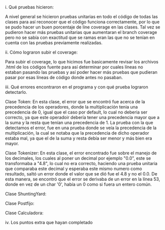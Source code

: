 i. Qué pruebas hicieron:

A nivel general se hicieron pruebas unitarias en todo el código de todas las clases para así reconocer que el código funciona correctamente, por lo que se pudo hacer un buen porcentaje de line coverage en las clases. Tal vez se pudieron hacer más pruebas unitarias que aumentaran el branch coverage pero no se sabía con exactitud que se ramas eran las que no se tenían en cuenta con las pruebas previamente realizadas.

ii. Cómo lograron subir el coverage:

Para subir el coverage, lo que hicimos fue basicamente revisar los archivos .html de los códigos fuente para así determinar por cuales líneas no estaban pasando las pruebas y así poder hacer más pruebas que pudieran pasar por esas líneas de código donde antes no pasaban.

iii. Qué errores encontraron en el programa y con qué prueba lograron 
detectarlo. 

Clase Token: En esta clase, el error que se encontró fue acerca de la precedencia de los operadores, donde la multiplicación tenia una precedencia de 0, igual que el caso por default, lo cual no deberia ser correcto, ya que este operadoir debería tener una precedencia mayor que a la suma y la resta que tenían una precedencia de 1. La prueba con la que detectamos el error, fue en una prueba donde se veía la precedencia de la multiplicación, la cual se notaba que la precedencia de dicho operador estaba mal, ya que el de la suma y resta debía ser menor y más bien era mayor.

Clase Tokenizer: En esta clase, el error encontrado fue sobre el manejo de los decimales, los cuales al poner un decimal por ejemplo "0.0", este se transformaba a "4.8", lo cual no era correcto, haciendo una prueba unitaria que comparaba este decimal y esperaba este mismo numero como resultado, saltó un error donde el valor que se dió fue el 4.8 y no el 0.0. De esta manera, se encontró que el error se derivaba de un error en la línea 53, donde en vez de un char '0', había un 0 como si fuera un entero común.

Clase ShuntingYard:

Clase Postfijo:

Clase Calculadora:

iv. Los puntos extra que hayan completado
